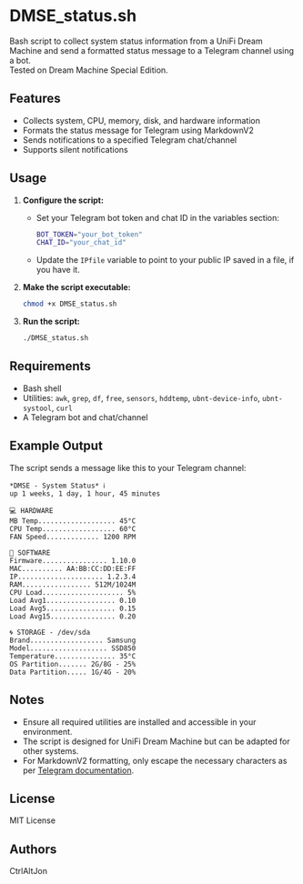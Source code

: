 # DMSE_status.sh

Bash script to collect system status information from a UniFi Dream Machine and send a formatted status message to a Telegram channel using a bot.<br>
Tested on Dream Machine Special Edition.

## Features

- Collects system, CPU, memory, disk, and hardware information
- Formats the status message for Telegram using MarkdownV2
- Sends notifications to a specified Telegram chat/channel
- Supports silent notifications

## Usage

1. **Configure the script:**
   - Set your Telegram bot token and chat ID in the variables section:
     ```bash
     BOT_TOKEN="your_bot_token"
     CHAT_ID="your_chat_id"
     ```
   - Update the `IPfile` variable to point to your public IP saved in a file, if you have it.

2. **Make the script executable:**
   ```bash
   chmod +x DMSE_status.sh
   ```

3. **Run the script:**
   ```bash
   ./DMSE_status.sh
   ```

## Requirements

- Bash shell
- Utilities: `awk`, `grep`, `df`, `free`, `sensors`, `hddtemp`, `ubnt-device-info`, `ubnt-systool`, `curl`
- A Telegram bot and chat/channel

## Example Output

The script sends a message like this to your Telegram channel:

```
*DMSE - System Status* ℹ️
up 1 weeks, 1 day, 1 hour, 45 minutes

💻 HARDWARE
MB Temp................... 45°C
CPU Temp.................. 60°C
FAN Speed............. 1200 RPM

📄 SOFTWARE
Firmware................ 1.10.0
MAC.......... AA:BB:CC:DD:EE:FF
IP..................... 1.2.3.4
RAM................. 512M/1024M
CPU Load.................... 5%
Load Avg1................. 0.10
Load Avg5................. 0.15
Load Avg15................ 0.20

🌀 STORAGE - /dev/sda
Brand.................. Samsung
Model................... SSD850
Temperature............... 35°C
OS Partition....... 2G/8G - 25%
Data Partition..... 1G/4G - 20%
```

## Notes

- Ensure all required utilities are installed and accessible in your environment.
- The script is designed for UniFi Dream Machine but can be adapted for other systems.
- For MarkdownV2 formatting, only escape the necessary characters as per [Telegram documentation](https://core.telegram.org/bots/api#markdownv2-style).

## License

MIT License

## Authors

CtrlAltJon
